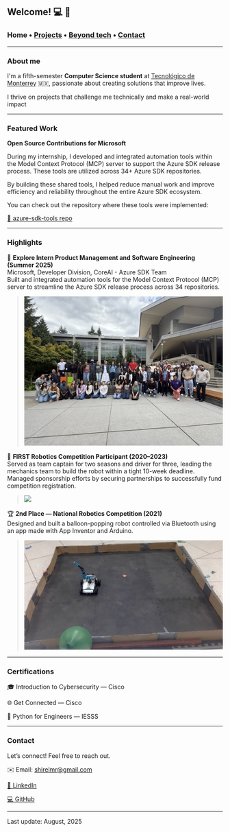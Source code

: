 ## Welcome! 💻 🎀

###  Home • [Projects](/projects) • [Beyond tech](/beyondtech) • [Contact](/contact) 
---

### About me

I'm a fifth-semester **Computer Science student** at <a href="https://tec.mx/es" target="_blank">Tecnológico de Monterrey</a> 🇲🇽, passionate about creating solutions that improve lives. 

I thrive on projects that challenge me technically and make a real-world impact

--- 

### Featured Work

**Open Source Contributions for Microsoft**

During my internship, I developed and integrated automation tools within the Model Context Protocol (MCP) server to support the Azure SDK release process. These tools are utilized across 34+ Azure SDK repositories.

By building these shared tools, I helped reduce manual work and improve efficiency and reliability throughout the entire Azure SDK ecosystem.

You can check out the repository where these tools were implemented:

<a href= "https://github.com/Azure/azure-sdk-tools" target="_blank">🔗 azure-sdk-tools repo</a>

--- 

### Highlights

💼 **Explore Intern Product Management and Software Engineering (Summer 2025)**<br>
Microsoft, Developer Division, CoreAI - Azure SDK Team <br>
Built and integrated automation tools for the Model Context Protocol (MCP) server to streamline the Azure SDK release process across 34 repositories.

> ![ ](/files/msftcloud.JPG)

🚀 **FIRST Robotics Competition Participant (2020–2023)**<br>
Served as team captain for two seasons and driver for three, leading the mechanics team to build the robot within a tight 10-week deadline. Managed sponsorship efforts by securing partnerships to successfully fund competition registration.

> ![ ](/files/first.JPG)

🏆 **2nd Place — National Robotics Competition (2021)**<br>
Designed and built a balloon-popping robot controlled via Bluetooth using an app made with App Inventor and Arduino.

> ![ ](/files/poopingrobot.png)

--- 

### Certifications

🎓 Introduction to Cybersecurity — Cisco

🌐 Get Connected — Cisco

🐍 Python for Engineers — IESSS


--- 

### Contact

Let’s connect! Feel free to reach out.

✉️ Email:
shirelmr@gmail.com

<a href= "https://www.linkedin.com/in/shirelmr/" target="_blank">🔗 LinkedIn</a>

<a href= "https://github.com/shirelmr" target="_blank">💻 GitHub</a>

--- 

Last update: August, 2025
